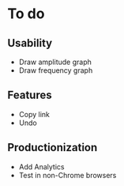 To do
=====

Usability
---------

- Draw amplitude graph
- Draw frequency graph

Features
--------

- Copy link
- Undo

Productionization
-----------------

- Add Analytics
- Test in non-Chrome browsers
